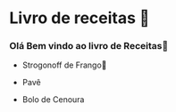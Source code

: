 # Livro de receitas :bookmark:



### Olá Bem vindo ao livro de Receitas:book:

- Strogonoff de Frango:chicken:

- Pavê

- Bolo de Cenoura

  





